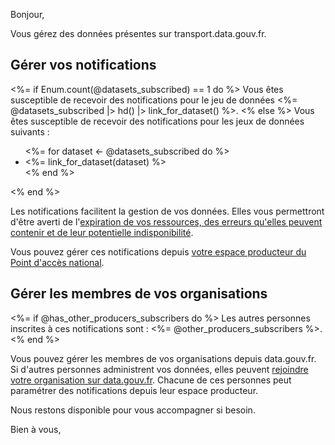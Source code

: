 Bonjour,

Vous gérez des données présentes sur transport.data.gouv.fr.

## Gérer vos notifications

<%= if Enum.count(@datasets_subscribed) == 1 do %>
Vous êtes susceptible de recevoir des notifications pour le jeu de données <%= @datasets_subscribed |> hd() |> link_for_dataset() %>.
<% else %>
Vous êtes susceptible de recevoir des notifications pour les jeux de données suivants :
<ul>
  <%= for dataset <- @datasets_subscribed do %>
  <li><%= link_for_dataset(dataset) %></li>
  <% end %>
</ul>
<% end %>

Les notifications facilitent la gestion de vos données. Elles vous permettront d'être averti de l'[expiration de vos ressources, des erreurs qu'elles peuvent contenir et de leur potentielle indisponibilité](https://doc.transport.data.gouv.fr/administration-des-donnees/procedures-de-publication/gerer-la-qualite-des-donnees#sinscrire-aux-notifications#les-differents-types-de-notifications).

Vous pouvez gérer ces notifications depuis [votre espace producteur du Point d'accès national](<%= TransportWeb.Router.Helpers.page_url(TransportWeb.Endpoint, :espace_producteur) %>).

## Gérer les membres de vos organisations

<%= if @has_other_producers_subscribers do %>
Les autres personnes inscrites à ces notifications sont : <%= @other_producers_subscribers %>.
<% end %>

Vous pouvez gérer les membres de vos organisations depuis data.gouv.fr. Si d'autres personnes administrent vos données, elles peuvent [rejoindre votre organisation sur data.gouv.fr](https://doc.transport.data.gouv.fr/administration-des-donnees/procedures-de-publication/creer-un-compte-utilisateur-sur-data.gouv.fr). Chacune de ces personnes peut paramétrer des notifications depuis leur espace producteur.

Nous restons disponible pour vous accompagner si besoin.

Bien à vous,
